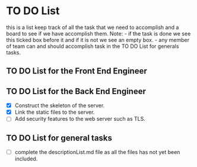 # TO DO List
this is a list keep track of all the task that we need to accomplish and a board to see if we have accomplish them.
Note: - if the task is done we see this ticked box before it and if it is not we see an empty box.
      - any member of team can and should accomplish task in the TO DO List for generals tasks.


## TO DO List for the Front End Engineer




## TO DO List for the  Back End Engineer

- [x] Construct the skeleton of the server. 
- [x] Link the static files to the server. 
- [ ] Add security features to the web server such as TLS. 

## TO DO List for general tasks

- [ ] complete the descriptionList.md file as all the files has not yet been included.
